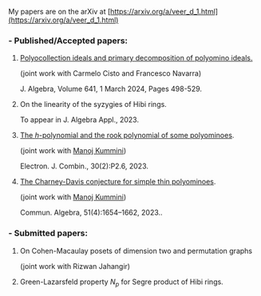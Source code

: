 My papers are on the arXiv at [https://arxiv.org/a/veer_d_1.html](https://arxiv.org/a/veer_d_1.html)

### - Published/Accepted papers:

1. [Polyocollection ideals and primary decomposition of polyomino ideals.](https://www.sciencedirect.com/science/article/pii/S0021869323005884)

    (joint work with Carmelo Cisto and Francesco Navarra)

     J. Algebra, Volume 641, 1 March 2024, Pages 498-529.

2. On the linearity of the syzygies of Hibi rings.

    To appear in J. Algebra Appl., 2023. 


3. [The $h$-polynomial and the rook polynomial of some polyominoes](https://www.combinatorics.org/ojs/index.php/eljc/article/view/v30i2p36).

    (joint work with [Manoj Kummini](https://www.cmi.ac.in/people/fac-profile.php?id=mkummini))

    Electron. J. Combin., 30(2):P2.6, 2023.

4. [The Charney-Davis conjecture for simple thin polyominoes](https://www.tandfonline.com/doi/full/10.1080/00927872.2022.2140347).

    (joint work with [Manoj Kummini](https://www.cmi.ac.in/people/fac-profile.php?id=mkummini))

    Commun. Algebra, 51(4):1654–1662, 2023..

### - Submitted papers:

1. On Cohen-Macaulay posets of dimension two and permutation graphs


    (joint work with Rizwan Jahangir)



3. Green-Lazarsfeld property $N_p$ for Segre product of Hibi rings.


